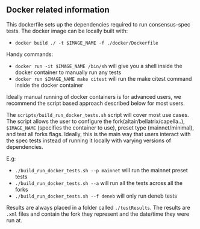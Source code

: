 ## Docker related information

This dockerfile sets up the dependencies required to run consensus-spec tests. The docker image can be locally built with:

- `docker build ./ -t $IMAGE_NAME -f ./docker/Dockerfile`

Handy commands:

- `docker run -it $IMAGE_NAME /bin/sh` will give you a shell inside the docker container to manually run any tests
- `docker run $IMAGE_NAME make citest` will run the make citest command inside the docker container

Ideally manual running of docker containers is for advanced users, we recommend the script based approach described below for most users.

The `scripts/build_run_docker_tests.sh` script will cover most use cases. The script allows the user to configure the fork(altair/bellatrix/capella..), `$IMAGE_NAME` (specifies the container to use), preset type (mainnet/minimal), and test all forks flags. Ideally, this is the main way that users interact with the spec tests instead of running it locally with varying versions of dependencies.

E.g:

- `./build_run_docker_tests.sh --p mainnet` will run the mainnet preset tests
- `./build_run_docker_tests.sh --a` will run all the tests across all the forks
- `./build_run_docker_tests.sh --f deneb` will only run deneb tests

Results are always placed in a folder called `./testResults`. The results are `.xml` files and contain the fork they represent and the date/time they were run at.
